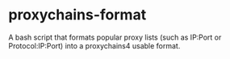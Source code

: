 # proxychains-format

A bash script that formats popular proxy lists (such as IP:Port or Protocol:IP:Port) into a proxychains4 usable format.

